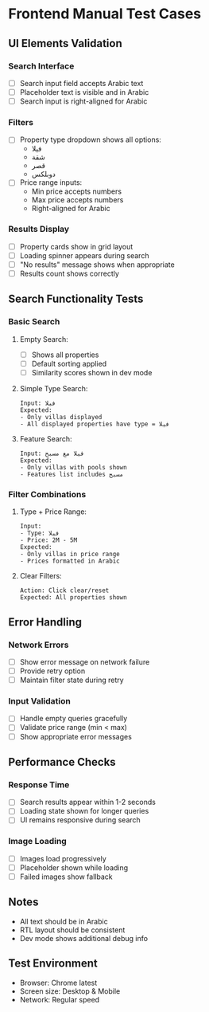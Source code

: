 # Frontend Manual Test Cases

## UI Elements Validation

### Search Interface
- [ ] Search input field accepts Arabic text
- [ ] Placeholder text is visible and in Arabic
- [ ] Search input is right-aligned for Arabic

### Filters
- [ ] Property type dropdown shows all options:
  - فيلا
  - شقة
  - قصر
  - دوبلكس
- [ ] Price range inputs:
  - Min price accepts numbers
  - Max price accepts numbers
  - Right-aligned for Arabic

### Results Display
- [ ] Property cards show in grid layout
- [ ] Loading spinner appears during search
- [ ] "No results" message shows when appropriate
- [ ] Results count shows correctly

## Search Functionality Tests

### Basic Search
1. Empty Search:
   - [ ] Shows all properties
   - [ ] Default sorting applied
   - [ ] Similarity scores shown in dev mode

2. Simple Type Search:
   ```
   Input: فيلا
   Expected: 
   - Only villas displayed
   - All displayed properties have type = فيلا
   ```

3. Feature Search:
   ```
   Input: فيلا مع مسبح
   Expected:
   - Only villas with pools shown
   - Features list includes مسبح
   ```

### Filter Combinations

1. Type + Price Range:
   ```
   Input: 
   - Type: فيلا
   - Price: 2M - 5M
   Expected:
   - Only villas in price range
   - Prices formatted in Arabic
   ```

2. Clear Filters:
   ```
   Action: Click clear/reset
   Expected: All properties shown
   ```

## Error Handling

### Network Errors
- [ ] Show error message on network failure
- [ ] Provide retry option
- [ ] Maintain filter state during retry

### Input Validation
- [ ] Handle empty queries gracefully
- [ ] Validate price range (min < max)
- [ ] Show appropriate error messages

## Performance Checks

### Response Time
- [ ] Search results appear within 1-2 seconds
- [ ] Loading state shown for longer queries
- [ ] UI remains responsive during search

### Image Loading
- [ ] Images load progressively
- [ ] Placeholder shown while loading
- [ ] Failed images show fallback

## Notes
- All text should be in Arabic
- RTL layout should be consistent
- Dev mode shows additional debug info

## Test Environment
- Browser: Chrome latest
- Screen size: Desktop & Mobile
- Network: Regular speed 